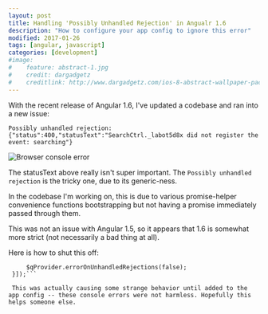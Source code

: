 ```yaml
---
layout: post
title: Handling 'Possibly Unhandled Rejection' in Angualr 1.6
description: "How to configure your app config to ignore this error"
modified: 2017-01-26
tags: [angular, javascript]
categories: [development]
#image:
#    feature: abstract-1.jpg
#    credit: dargadgetz
#    creditlink: http://www.dargadgetz.com/ios-8-abstract-wallpaper-pack-for-iphone-5s-5c-and-ipod-touch-retina/
---
```


With the recent release of Angular 1.6, I've updated a codebase and ran into a new issue:

```Possibly unhandled rejection: {"status":400,"statusText":"SearchCtrl._labot5d8x did not register the event: searching"}```

![Browser console error](/images/unhandled-rejection.png)

The statusText above really isn't super important. The `Possibly unhandled rejection` is the tricky one, due to its generic-ness.

In the codebase I'm working on, this is due to various promise-helper convenience functions bootstrapping but not having a promise immediately passed through them.

This was not an issue with Angular 1.5, so it appears that 1.6 is somewhat more strict (not necessarily a bad thing at all).

Here is how to shut this off:
``` app.config(['$qProvider', function($qProvider) {
     $qProvider.errorOnUnhandledRejections(false);
 }]);```
 
 This was actually causing some strange behavior until added to the app config -- these console errors were not harmless. Hopefully this helps someone else.

